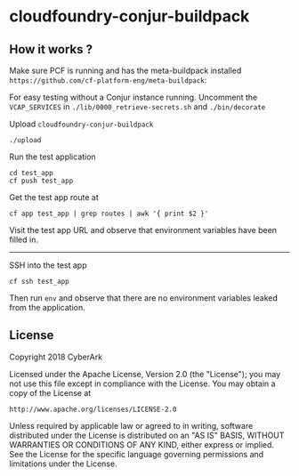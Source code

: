 # cloudfoundry-conjur-buildpack

## How it works ?

Make sure PCF is running and has the meta-buildpack installed `https://github.com/cf-platform-eng/meta-buildpack`:

For easy testing without a Conjur instance running. Uncomment the `VCAP_SERVICES` in `./lib/0000_retrieve-secrets.sh` and `./bin/decorate`

Upload `cloudfoundry-conjur-buildpack`

```
./upload
```

Run the test application

```
cd test_app
cf push test_app
```

Get the test app route at

```
cf app test_app | grep routes | awk '{ print $2 }'
```

Visit the test app URL and observe that environment variables have been filled in.

---

SSH into the test app

```
cf ssh test_app
```

Then run `env` and observe that there are no environment variables leaked from the application.

## License

Copyright 2018 CyberArk

Licensed under the Apache License, Version 2.0 (the "License");
you may not use this file except in compliance with the License.
You may obtain a copy of the License at

    http://www.apache.org/licenses/LICENSE-2.0

Unless required by applicable law or agreed to in writing, software
distributed under the License is distributed on an "AS IS" BASIS,
WITHOUT WARRANTIES OR CONDITIONS OF ANY KIND, either express or implied.
See the License for the specific language governing permissions and
limitations under the License.
